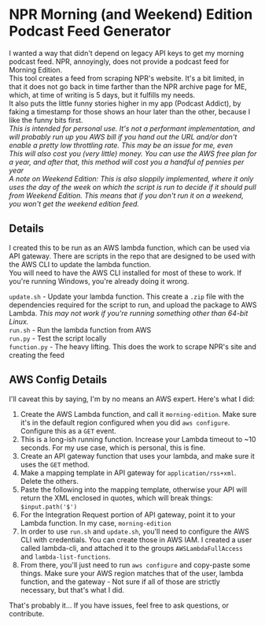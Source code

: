 # NPR Morning (and Weekend) Edition Podcast Feed Generator  

I wanted a way that didn't depend on legacy API keys to get my morning podcast feed. NPR, annoyingly, does not provide a podcast feed for Morning Edition.  
This tool creates a feed from scraping NPR's website. It's a bit limited, in that it does not go back in time farther than the NPR archive page for ME, which, at time of writing is 5 days, but it fulfills my needs.  
It also puts the little funny stories higher in my app (Podcast Addict), by faking a timestamp for those shows an hour later than the other, because I like the funny bits first.  
_This is intended for personal use. It's not a performant implementation, and will probably run up you AWS bill if you hand out the URL and/or don't enable a pretty low throttling rate. This may be an issue for me, even_  
_This will also cost you (very little) money. You can use the AWS free plan for a year, and after that, this method will cost you a handful of pennies per year_  
_A note on Weekend Edition: This is also sloppily implemented, where it only uses the day of the week on which the script is run to decide if it should pull from Weekend Edition. This means that if you don't run it on a weekend, you won't get the weekend edition feed._  
  
## Details  
I created this to be run as an AWS lambda function, which can be used via API gateway. There are scripts in the repo that are designed to be used with the AWS CLI to update the lambda function.  
You will need to have the AWS CLI installed for most of these to work. If you're running Windows, you're already doing it wrong.  
  
`update.sh` - Update your lambda function. This create a `.zip` file with the dependencies required for the script to run, and upload the package to AWS Lambda. _This may not work if you're running something other than 64-bit Linux._  
`run.sh` - Run the lambda function from AWS  
`run.py` - Test the script locally  
`function.py` - The heavy lifting. This does the work to scrape NPR's site and creating the feed  

## AWS Config Details
I'll caveat this by saying, I'm by no means an AWS expert. Here's what I did:  
1. Create the AWS Lambda function, and call it `morning-edition`. Make sure it's in the default region configured when you did `aws configure`. Configure this as a `GET` event.    
1. This is a long-ish running function. Increase your Lambda timeout to ~10 seconds. For my use case, which is personal, this is fine. 
1. Create an API gateway function that uses your lambda, and make sure it uses the `GET` method.
1. Make a mapping template in API gateway for `application/rss+xml`. Delete the others.  
1. Paste the following into the mapping template, otherwise your API will return the XML enclosed in quotes, which will break things: `$input.path('$')`  
1. For the Integration Request portion of API gateway, point it to your Lambda function. In my case, `morning-edition`  
1. In order to use `run.sh` and `update.sh`, you'll need to configure the AWS CLI with credentials. You can create those in AWS IAM. I created a user called lambda-cli, and attached it to the groups `AWSLambdaFullAccess` and `lambda-list-functions`.  
1. From there, you'll just need to run `aws configure` and copy-paste some things. Make sure your AWS region matches that of the user, lambda function, and the gateway - Not sure if all of those are strictly necessary, but that's what I did.  
  
That's probably it... If you have issues, feel free to ask questions, or contribute.
